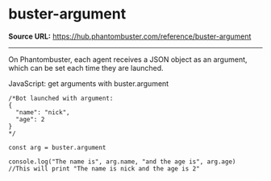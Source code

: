 # buster-argument

**Source URL:** https://hub.phantombuster.com/reference/buster-argument

---

On Phantombuster, each agent receives a JSON object as an argument, which can be set each time they are launched.

JavaScript: get arguments with buster.argument
    
    
    /*Bot launched with argument:
    {
      "name": "nick",
      "age": 2 
    }
    */
    
    const arg = buster.argument
    
    console.log("The name is", arg.name, "and the age is", arg.age)
    //This will print "The name is nick and the age is 2"